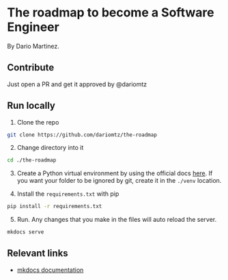 # The roadmap to become a Software Engineer

By Dario Martinez.

## Contribute

Just open a PR and get it approved by @dariomtz

## Run locally

1. Clone the repo

```bash
git clone https://github.com/dariomtz/the-roadmap
```

2. Change directory into it

```bash
cd ./the-roadmap
```

3. Create a Python virtual environment by using the official docs 
[here](https://docs.python.org/3/library/venv.html). If you want your folder
to be ignored by git, create it in the `./venv` location.

4. Install the `requirements.txt` with pip

```bash
pip install -r requirements.txt
```

5. Run. Any changes that you make in the files will auto reload the server.

```bash
mkdocs serve
```

## Relevant links

- [mkdocs documentation](https://www.mkdocs.org/)
